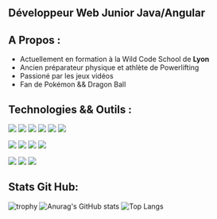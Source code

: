 ## Développeur Web Junior Java/Angular 

## A Propos :

<ul>
  <li>Actuellement en formation à la Wild Code School de <b>Lyon</b></li>
  <li>Ancien préparateur physique et athlète de Powerlifting</li>
  <li>Passioné par les jeux vidéos</li>
  <li>Fan de Pokémon && Dragon Ball</li>
</ul>  
  
## Technologies && Outils :
 
![](https://img.shields.io/badge/Code-Angular-informational?style=flat&logo=angular&logoColor=white&color=2bbc8a)
![](https://img.shields.io/badge/Code-JavaScript-informational?style=flat&logo=javascript&logoColor=white&color=2bbc8a)
![](https://img.shields.io/badge/Code-Typescript-informational?style=flat&logo=typescript&logoColor=white&color=2bbc8a)
![](https://img.shields.io/badge/Code-Java-informational?style=flat&logo=java&logoColor=white&color=2bbc8a)
![](https://img.shields.io/badge/Code-jQuery-informational?style=flat&logo=jQuery&logoColor=white&color=2bbc8a)
![](https://img.shields.io/badge/Code-Bootstrap-informational?style=flat&logo=bootstrap&logoColor=white&color=2bbc8a)
  
![](https://img.shields.io/badge/OS-Linux-informational?style=flat&logo=linux&logoColor=white&color=2bbc8a)
![](https://img.shields.io/badge/OS-Windows-informational?style=flat&logo=Windows&logoColor=white&color=2bbc8a)
![](https://img.shields.io/badge/Editor-Visual_Studio_Code-informational?style=flat&logo=visual-studio&logoColor=white&color=2bbc8a)
![](https://img.shields.io/badge/Editor-Eclipse-informational?style=flat&logo=eclipse&logoColor=white&color=2bbc8a)
  
![](https://img.shields.io/badge/Tool-Firebase-informational?style=flat&logo=firebase&logoColor=white&color=2bbc8a)
![](https://img.shields.io/badge/Tool-Git-informational?style=flat&logo=git&logoColor=white&color=2bbc8a)
![](https://img.shields.io/badge/Tools-MySQL-informational?style=flat&logo=MySQL&logoColor=white&color=2bbc8a)
  
## Stats Git Hub:
  
![trophy](https://github-profile-trophy.vercel.app/?username=beerushakaishin&theme=matrix&row=1&column=7&no-frame=true&margin-w=13)
![Anurag's GitHub stats](https://github-readme-stats.vercel.app/api?username=beerushakaishin&show_icons=true&theme=vue-dark&count_private=true&hide_border=true)
![Top Langs](https://github-readme-stats.vercel.app/api/top-langs/?username=beerushakaishin&langs_count=8&layout=compact&theme=vue-dark&hide_border=true) 
